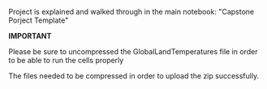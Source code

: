 Project is explained and walked through in the main notebook:
"Capstone Porject Template"

**IMPORTANT**

Please be sure to uncompressed the GlobalLandTemperatures file in order to be able to run the cells properly

The files needed to be compressed in order to upload the zip successfully.